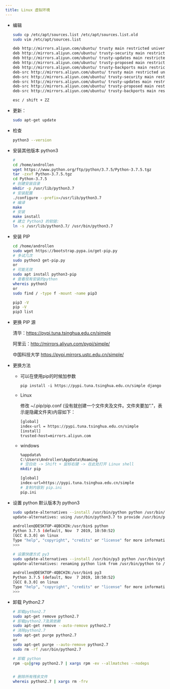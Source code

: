 ```yaml
---
title: Linux 虚拟环境 
---
```


- 编辑

  ```sh
  sudo cp /etc/apt/sources.list /etc/apt/sources.list.old
  sudo vim /etc/apt/sources.list

  deb http://mirrors.aliyun.com/ubuntu/ trusty main restricted universe multiverse
  deb http://mirrors.aliyun.com/ubuntu/ trusty-security main restricted universe multiverse
  deb http://mirrors.aliyun.com/ubuntu/ trusty-updates main restricted universe multiverse
  deb http://mirrors.aliyun.com/ubuntu/ trusty-proposed main restricted universe multiverse
  deb http://mirrors.aliyun.com/ubuntu/ trusty-backports main restricted universe multiverse
  deb-src http://mirrors.aliyun.com/ubuntu/ trusty main restricted universe multiverse
  deb-src http://mirrors.aliyun.com/ubuntu/ trusty-security main restricted universe multiverse
  deb-src http://mirrors.aliyun.com/ubuntu/ trusty-updates main restricted universe multiverse
  deb-src http://mirrors.aliyun.com/ubuntu/ trusty-proposed main restricted universe multiverse
  deb-src http://mirrors.aliyun.com/ubuntu/ trusty-backports main restricted universe multiverse

  esc / shift + ZZ
  ```

- 更新：

  ```sh
  sudo apt-get update
  ```

- 检查

  ```sh
  python3 --version
  ```

- 安装其他版本 python3

  ```sh
  #
  cd /home/androllen
  wget https://www.python.org/ftp/python/3.7.5/Python-3.7.5.tgz
  tar -zxvf Python-3.7.5.tgz
  cd Python-3.7.5
  # 创建安装目录
  mkdir -p /usr/lib/python3.7
  # 安装配置
  ./configure --prefix=/usr/lib/python3.7
  # 编译
  make
  # 安装
  make install
  # 建立 Python3 的软链:
  ln -s /usr/lib/python3.7/ /usr/bin/python3.7
  ```

- 安装 PIP

  ```sh
  cd /home/androllen
  sudo wget https://bootstrap.pypa.io/get-pip.py
  # 多试几次
  sudo python3 get-pip.py
  or
  # 可能无效
  sudo apt install python3-pip
  # 查看现有安装的python
  whereis python3
  or
  sudo find / -type f -mount -name pip3

  pip3 -V
  pip -V
  pip3 list
  ```

- 更换 PIP 源

  清华：<https://pypi.tuna.tsinghua.edu.cn/simple>

  阿里云：<http://mirrors.aliyun.com/pypi/simple/>

  中国科技大学 <https://pypi.mirrors.ustc.edu.cn/simple/>

- 更换方法

  - 可以在使用pip的时候加参数

    `pip install -i https://pypi.tuna.tsinghua.edu.cn/simple django`

  - Linux

    修改 ~/.pip/pip.conf (没有就创建一个文件夹及文件。文件夹要加“.”，表示是隐藏文件夹)内容如下：

    ```sh
    [global]
    index-url = https://pypi.tuna.tsinghua.edu.cn/simple
    [install]
    trusted-host=mirrors.aliyun.com
    ```

  - windows

    ```sh
    %appdata%
    C:\Users\Androllen\AppData\Roaming
    # 空白处 -> Shift + 鼠标右键 -> 在此处打开 Linux shell
    mkdir pip

    [global]
    index-url=https://pypi.tuna.tsinghua.edu.cn/simple
    # 复制内容到 pip.ini
    pip.ini
    ```

- 设置 python 默认版本为 python3

  ```sh
  sudo update-alternatives --install /usr/bin/python python /usr/bin/python3 150
  update-alternatives: using /usr/bin/python3.7 to provide /usr/bin/python (python) in auto mode

  androllen@DESKTOP-4QBCHIN:/usr/bin$ python
  Python 3.7.5 (default, Nov  7 2019, 10:50:52)
  [GCC 8.3.0] on linux
  Type "help", "copyright", "credits" or "license" for more information.
  >>>

  # 设置快捷方式 py3
  sudo update-alternatives --install /usr/bin/py3 python /usr/bin/python3.7 150
  update-alternatives: renaming python link from /usr/bin/python to /usr/bin/py3

  androllen@DESKTOP-4QBCHIN:/usr/bin$ py3
  Python 3.7.5 (default, Nov  7 2019, 10:50:52)
  [GCC 8.3.0] on linux
  Type "help", "copyright", "credits" or "license" for more information.
  >>>
  ```

- 卸载 Python2.7

  ```sh
  # 卸载python2.7
  sudo apt-get remove python2.7
  # 卸载python2.7及其依赖
  sudo apt-get remove --auto-remove python2.7
  # 消除python2.7
  sudo apt-get purge python2.7
  or
  sudo apt-get purge --auto-remove python2.7
  sudo rm -rf /usr/bin/python2.7

  # 卸载 python
  rpm -qa|grep python2.7 | xargs rpm -ev --allmatches --nodeps

  
  # 删除所有残余文件
  whereis python2.7 | xargs rm -frv
  ```
